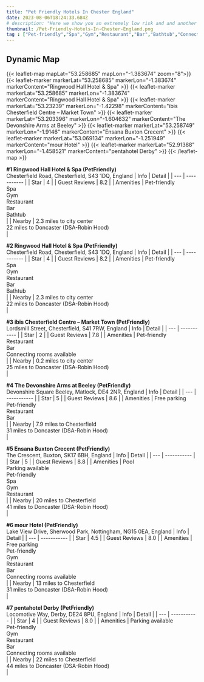 ```yaml
---
title: "Pet Friendly Hotels In Chester England"
date: 2023-08-06T18:24:33.684Z
# description: "Here we show you an extremely low risk and and another medium risk approach to earn passive income "
thumbnail: /Pet-Friendly-Hotels-In-Chester-England.png
tag : ["Pet-friendly","Spa","Gym","Restaurant","Bar","Bathtub","Connecting rooms available","Free parking","Pool","Parking available"]
---
```


## Dynamic Map
{{< leaflet-map  mapLat="53.258685" mapLon="-1.383674" zoom="8">}}
    {{< leaflet-marker markerLat="53.258685" markerLon="-1.383674" markerContent="Ringwood Hall Hotel & Spa" >}}
    {{< leaflet-marker markerLat="53.258685" markerLon="-1.383674" markerContent="Ringwood Hall Hotel & Spa" >}}
    {{< leaflet-marker markerLat="53.23239" markerLon="-1.42298" markerContent="ibis Chesterfield Centre – Market Town" >}}
    {{< leaflet-marker markerLat="53.203396" markerLon="-1.604632" markerContent="The Devonshire Arms at Beeley" >}}
    {{< leaflet-marker markerLat="53.258749" markerLon="-1.9146" markerContent="Ensana Buxton Crecent" >}}
    {{< leaflet-marker markerLat="53.069134" markerLon="-1.251949" markerContent="mour Hotel" >}}
    {{< leaflet-marker markerLat="52.91388" markerLon="-1.458521" markerContent="pentahotel Derby" >}}
{{< /leaflet-map >}}


**#1 Ringwood Hall Hotel & Spa (PetFriendly)**<br>Chesterfield Road, Chesterfield, S43 1DQ, England
| Info | Detail |
| --- | ----------- |
| Star | 4 |
| Guest Reviews | 8.2 |
| Amenities | Pet-friendly<br>Spa<br>Gym<br>Restaurant<br>Bar<br>Bathtub<br> |
| Nearby | 2.3 miles to city center<br>22 miles to Doncaster (DSA-Robin Hood)<br> |

**#2 Ringwood Hall Hotel & Spa (PetFriendly)**<br>Chesterfield Road, Chesterfield, S43 1DQ, England
| Info | Detail |
| --- | ----------- |
| Star | 4 |
| Guest Reviews | 8.2 |
| Amenities | Pet-friendly<br>Spa<br>Gym<br>Restaurant<br>Bar<br>Bathtub<br> |
| Nearby | 2.3 miles to city center<br>22 miles to Doncaster (DSA-Robin Hood)<br> |

**#3 ibis Chesterfield Centre – Market Town (PetFriendly)**<br>Lordsmill Street, Chesterfield, S41 7RW, England
| Info | Detail |
| --- | ----------- |
| Star | 2 |
| Guest Reviews | 7.8 |
| Amenities | Pet-friendly<br>Restaurant<br>Bar<br>Connecting rooms available<br> |
| Nearby | 0.2 miles to city center<br>25 miles to Doncaster (DSA-Robin Hood)<br> |

**#4 The Devonshire Arms at Beeley (PetFriendly)**<br>Devonshire Square Beeley, Matlock, DE4 2NR, England
| Info | Detail |
| --- | ----------- |
| Star | 5 |
| Guest Reviews | 8.6 |
| Amenities | Free parking<br>Pet-friendly<br>Restaurant<br>Bar<br> |
| Nearby | 7.9 miles to Chesterfield<br>31 miles to Doncaster (DSA-Robin Hood)<br> |

**#5 Ensana Buxton Crecent (PetFriendly)**<br>The Crescent, Buxton, SK17 6BH, England
| Info | Detail |
| --- | ----------- |
| Star | 5 |
| Guest Reviews | 8.8 |
| Amenities | Pool<br>Parking available<br>Pet-friendly<br>Spa<br>Gym<br>Restaurant<br> |
| Nearby | 20 miles to Chesterfield<br>41 miles to Doncaster (DSA-Robin Hood)<br> |

**#6 mour Hotel (PetFriendly)**<br>Lake View Drive, Sherwood Park, Nottingham, NG15 0EA, England
| Info | Detail |
| --- | ----------- |
| Star | 4.5 |
| Guest Reviews | 8.0 |
| Amenities | Free parking<br>Pet-friendly<br>Gym<br>Restaurant<br>Bar<br>Connecting rooms available<br> |
| Nearby | 13 miles to Chesterfield<br>31 miles to Doncaster (DSA-Robin Hood)<br> |

**#7 pentahotel Derby (PetFriendly)**<br>Locomotive Way, Derby, DE24 8PU, England
| Info | Detail |
| --- | ----------- |
| Star | 4 |
| Guest Reviews | 8.0 |
| Amenities | Parking available<br>Pet-friendly<br>Gym<br>Restaurant<br>Bar<br>Connecting rooms available<br> |
| Nearby | 22 miles to Chesterfield<br>44 miles to Doncaster (DSA-Robin Hood)<br> |

